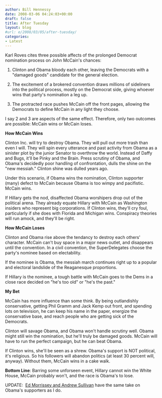 ```yaml
---
author: Bill Hennessy
date: 2008-03-06 04:24:03+00:00
draft: false
title: After Tuesday
layout: blog
#url: e/2008/03/05/after-tuesday/
categories:
- Latest
---
```


Karl Roves cites three possible affects of the prolonged Democrat nomination process on John McCain's chances:

1.  Clinton and Obama bloody each other, leaving the Democrats with a "damaged goods" candidate for the general election.

2.  The excitement of a brokered convention draws millions of sideliners into the political process, mostly on the Democrat side, giving whoever wins that party's nomination a leg up.

3.  The protracted race pushes McCain off the front pages, allowing the Democrats to define McCain in any light they choose.

I say 2 and 3 are aspects of the same effect.  Therefore, only two outcomes are possible: McCain wins or McCain loses.

**How McCain Wins**

Clinton Inc. will try to destroy Obama.  They will pull out more trash than even I will.  They will spin every utterance and past activity from Obama as a sinister plot by the junior Senator to overthrow the world.  Instead of Daffy and Bugs, it'll be Pinky and the Brain.  Press scrutiny of Obama, and Obama's decidedly poor handling of confrontation, dulls the shine on the "new messiah."  Clinton shine was dulled years ago.

Under this scenario, if Obama wins the nomination, Clinton supporter (many) defect to McCain because Obama is too wimpy and pacifistic.  McCain wins.

If Hillary gets the nod, disaffected Obama worshipers drop out of the political arena.  They already equate Hillary with McCain as Washington insiders who represent big corporations.  If Clinton wins, they'll cry foul, particularly if she does with Florida and Michigan wins.  Conspiracy theories will run amock, and they'll be right.

**How McCain Loses**

Clinton and Obama rise above the tendancy to destroy each others' character.  McCain can't buy space in a major news outlet, and disappears until the convention.  In a civil convention, the SuperDelegates choose the party's nominee based on electability.

If the nominee is Obama, the messiah march continues right up to a popular and electoral landslide of the Reaganesque proportions.

If Hillary is the nominee, a tough battle with McCain goes to the Dems in a close race decided on "he's too old" or "he's the past."

**My Bet**

McCain has more influence than some think.  By being outlandishly conservative, getting Phil Gramm and Jack Kemp out front, and spending lots on television, he can keep his name in the paper, energize the conservative base, and reach people who are getting sick of the Democrats.

Clinton will savage Obama, and Obama won't handle scrutiny well.  Obama might still win the nomination, but he'll truly be damaged goods.  McCain will have to run the perfect campaign, but he can beat Obama.

If Clinton wins, she'll be seen as a shrew.  Obama's support is NOT political, it's religious.  So his followers will abandon politics (at least 30 percent will, anyway).  Without them, McCain wins in a cake walk.

**Bottom Line**:  Barring some unforseen event, Hillary cannot win the White House, McCain probably won't, and the race is Obama's to lose.

UPDATE:  [Ed Morrissey and Andrew Sullivan](https://hotair.com/archives/2008/03/07/will-an-obama-collapse-bring-political-apocalypse/) have the same take on Obama's supporters as I do.
